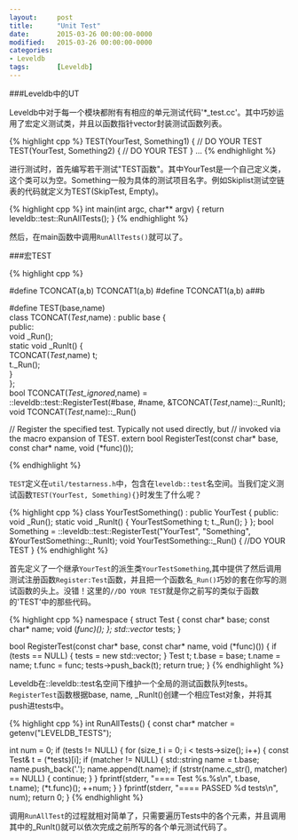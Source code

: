 ```yaml
---
layout: 	post
title:  	"Unit Test"
date:   	2015-03-26 00:00:00-0000
modified:	2015-03-26 00:00:00-0000
categories: 
- Leveldb
tags:		[Leveldb]
---
```


###Leveldb中的UT

Leveldb中对于每一个模块都附有有相应的单元测试代码'*_test.cc'。其中巧妙运用了宏定义测试类，并且以函数指针vector封装测试函数列表。

{% highlight cpp %}
TEST(YourTest, Something1) {
  // DO YOUR TEST
TEST(YourTest, Something2) {
  // DO YOUR TEST
}
...
{% endhighlight %}

进行测试时，首先编写若干测试"TEST函数"。其中YourTest是一个自己定义类，这个类可以为空。Something一般为具体的测试项目名字。例如Skiplist测试空链表的代码就定义为TEST(SkipTest, Empty)。

{% highlight cpp %}
int main(int argc, char** argv) {
  return leveldb::test::RunAllTests();
}
{% endhighlight %}

然后，在main函数中调用`RunAllTests()`就可以了。


###宏TEST

{% highlight cpp %}

#define TCONCAT(a,b) TCONCAT1(a,b)
#define TCONCAT1(a,b) a##b

#define TEST(base,name)                                                 \
class TCONCAT(_Test_,name) : public base {                              \
public:                                                                \
  void _Run();                                                          \
  static void _RunIt() {                                                \
    TCONCAT(_Test_,name) t;                                             \
    t._Run();                                                           \
  }                                                                     \
};                                                                      \
bool TCONCAT(_Test_ignored_,name) =                                     \
  ::leveldb::test::RegisterTest(#base, #name, &TCONCAT(_Test_,name)::_RunIt); \
void TCONCAT(_Test_,name)::_Run()

// Register the specified test.  Typically not used directly, but
// invoked via the macro expansion of TEST.
extern bool RegisterTest(const char* base, const char* name, void (*func)());

{% endhighlight %}

`TEST`定义在`util/testarness.h`中，包含在`leveldb::test`名空间。当我们定义测试函数`TEST(YourTest, Something){}`时发生了什么呢？

{% highlight cpp %}
class YourTestSomething() : public YourTest {
public:
  void _Run();
  static void _RunIt() {
    YourTestSomething t;
    t._Run();
  }
};
bool Something = ::leveldb::test::RegisterTest("YourTest", "Something", &YourTestSomething::_RunIt);
void YourTestSomething::_Run() {
  //DO YOUR TEST
}
{% endhighlight %}

首先定义了一个继承`YourTest`的派生类`YourTestSomething`,其中提供了然后调用测试注册函数`Register:Test`函数，并且把一个函数名`_Run()`巧妙的套在你写的测试函数的头上。没错！这里的`//DO YOUR TEST`就是你之前写的类似于函数的'TEST'中的那些代码。

{% highlight cpp %}
namespace {
struct Test {
  const char* base;
  const char* name;
  void (*func)();
};
std::vector<Test>* tests;
}

bool RegisterTest(const char* base, const char* name, void (*func)()) {
  if (tests == NULL) {
    tests = new std::vector<Test>;
  }
  Test t;
  t.base = base;
  t.name = name;
  t.func = func;
  tests->push_back(t);
  return true;
}
{% endhighlight %}

Leveldb在::leveldb::test名空间下维护一个全局的测试函数队列tests。`RegisterTest`函数根据base, name, _RunIt()创建一个相应Test对象，并将其push进tests中。

{% highlight cpp %}
int RunAllTests() {
  const char* matcher = getenv("LEVELDB_TESTS");

  int num = 0;
  if (tests != NULL) {
    for (size_t i = 0; i < tests->size(); i++) {
      const Test& t = (*tests)[i];
      if (matcher != NULL) {
        std::string name = t.base;
        name.push_back('.');
        name.append(t.name);
        if (strstr(name.c_str(), matcher) == NULL) {
          continue;
        }
      }
      fprintf(stderr, "==== Test %s.%s\n", t.base, t.name);
      (*t.func)();
      ++num;
    }
  }
  fprintf(stderr, "==== PASSED %d tests\n", num);
  return 0;
}
{% endhighlight %}

调用`RunAllTest`的过程就相对简单了，只需要遍历Tests中的各个元素，并且调用其中的_RunIt()就可以依次完成之前所写的各个单元测试代码了。

